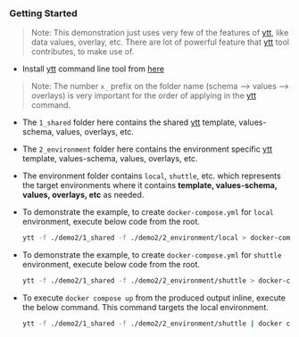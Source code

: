 ### Getting Started

> Note: This demonstration just uses very few of the features of [ytt](https://carvel.dev/ytt/), like data values, overlay, etc. There are lot of powerful feature that [ytt](https://carvel.dev/ytt/) tool contributes, to make use of. 

- Install [ytt](https://carvel.dev/ytt/) command line tool from [here](https://carvel.dev/ytt/docs/v0.46.x/install/)

> Note: The number `x_` prefix on the folder name (schema --> values --> overlays) is very important for the order of applying in the [ytt](https://carvel.dev/ytt/) command.

- The `1_shared` folder here contains the shared [ytt](https://carvel.dev/ytt/) template, values-schema, values, overlays, etc. 

- The `2_environment` folder here contains the environment specific [ytt](https://carvel.dev/ytt/) template, values-schema, values, overlays, etc.

- The environment folder contains `local`, `shuttle`, etc. which represents the target environments where it contains **template, values-schema, values, overlays, etc** as needed.

- To demonstrate the example, to create `docker-compose.yml` for `local` environment, execute below code from the root. 

    ```sh
    ytt -f ./demo2/1_shared -f ./demo2/2_environment/local > docker-compose-demo2-local.yml
    ```

- To demonstrate the example, to create `docker-compose.yml` for `shuttle` environment, execute below code from the root. 

    ```sh
    ytt -f ./demo2/1_shared -f ./demo2/2_environment/shuttle > docker-compose-demo2-shuttle.yml
    ```

- To execute `docker compose up` from the produced output inline, execute the below command. This command targets the local environment.
    
    ```sh
    ytt -f ./demo2/1_shared -f ./demo2/2_environment/shuttle | docker compose -f- up
    ```
